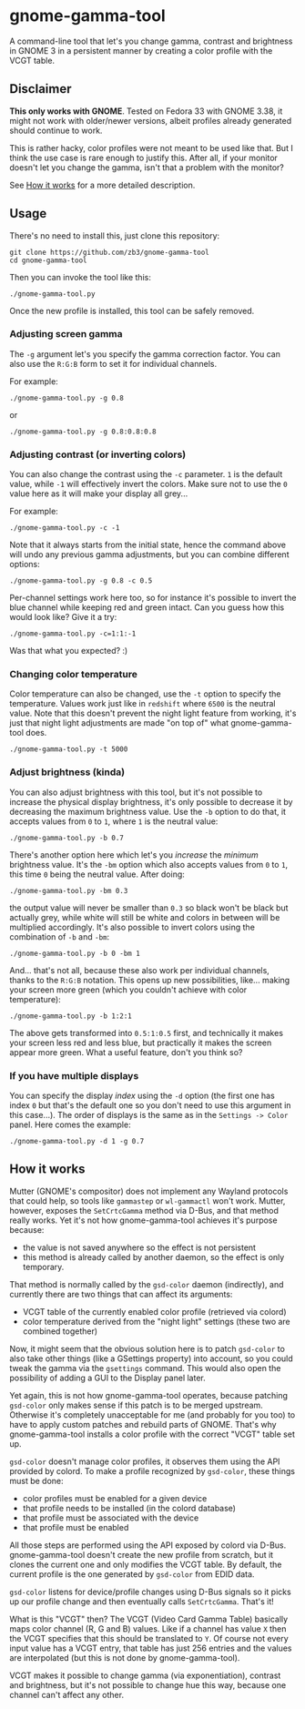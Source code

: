 # gnome-gamma-tool

A command-line tool that let's you change gamma, contrast and brightness in GNOME 3 in a persistent manner by creating a color profile with the VCGT table.

## Disclaimer
**This only works with GNOME**. Tested on Fedora 33 with GNOME 3.38, it might not work with older/newer versions, albeit profiles already generated should continue to work.

This is rather hacky, color profiles were not meant to be used like that. But I think the use case is rare enough to justify this. After all, if your monitor doesn't let you change the gamma, isn't that a problem with the monitor?

See [How it works](#how-it-works) for a more detailed description.

## Usage
There's no need to install this, just clone this repository:
```
git clone https://github.com/zb3/gnome-gamma-tool
cd gnome-gamma-tool
```

Then you can invoke the tool like this:
```
./gnome-gamma-tool.py
```

Once the new profile is installed, this tool can be safely  removed.


### Adjusting screen gamma
The `-g` argument let's you specify the gamma correction factor. You can also use the `R:G:B` form to set it for individual channels.

For example:
```
./gnome-gamma-tool.py -g 0.8
```
or
```
./gnome-gamma-tool.py -g 0.8:0.8:0.8
```

### Adjusting contrast (or inverting colors)
You can also change the contrast using the `-c` parameter. `1` is the default value, while `-1` will effectively invert the colors. Make sure not to use the `0` value here as it will make your display all grey...

For example:
```
./gnome-gamma-tool.py -c -1
```

Note that it always starts from the initial state, hence the command above will undo any previous gamma adjustments, but you can combine different options:

```
./gnome-gamma-tool.py -g 0.8 -c 0.5
```

Per-channel settings work here too, so for instance it's possible to invert the blue channel while keeping red and green intact. Can you guess how this would look like? Give it a try:
```
./gnome-gamma-tool.py -c=1:1:-1
```
Was that what you expected? :)

### Changing color temperature
Color temperature can also be changed, use the `-t` option to specify the temperature. Values work just like in `redshift` where `6500` is the neutral value. Note that this doesn't prevent the night light feature from working, it's just that night light adjustments are made "on top of" what gnome-gamma-tool does.
```
./gnome-gamma-tool.py -t 5000
```

### Adjust brightness (kinda)
You can also adjust brightness with this tool, but it's not possible to increase the physical display brightness, it's only possible to decrease it by decreasing the maximum brightness value. Use the `-b` option to do that, it accepts values from `0` to `1`, where `1` is the neutral value:
```
./gnome-gamma-tool.py -b 0.7
```

There's another option here which let's you *increase* the *minimum* brightness value. It's the `-bm` option which also accepts values from `0` to `1`, this time `0` being the neutral value. After doing:
```
./gnome-gamma-tool.py -bm 0.3
```
the output value will never be smaller than `0.3` so black won't be black but actually grey, while white will still be white and colors in between will be multiplied accordingly. It's also possible to invert colors using the combination of `-b` and `-bm`:
```
./gnome-gamma-tool.py -b 0 -bm 1
```

And... that's not all, because these also work per individual channels, thanks to the `R:G:B` notation. This opens up new possibilities, like... making your screen more green (which you couldn't achieve with color temperature):
```
./gnome-gamma-tool.py -b 1:2:1
```
The above gets transformed into `0.5:1:0.5` first, and technically it makes your screen less red and less blue, but practically it makes the screen appear more green. What a useful feature, don't you think so? 



### If you have multiple displays
You can specify the display *index* using the `-d` option (the first one has index `0` but that's the default one so you don't need to use this argument in this case...). The order of displays is the same as in the `Settings -> Color` panel. Here comes the example:
```
./gnome-gamma-tool.py -d 1 -g 0.7
```


## How it works

Mutter (GNOME's compositor) does not implement any Wayland protocols that could help, so tools like `gammastep` or `wl-gammactl` won't work. Mutter, however, exposes the `SetCrtcGamma` method via D-Bus, and that method really works. Yet it's not how gnome-gamma-tool achieves it's purpose because:
* the value is not saved anywhere so the effect is not persistent
* this method is already called by another daemon, so the effect is only temporary.

That method is normally called by the `gsd-color` daemon (indirectly), and currently there are two things that can affect its arguments:
* VCGT table of the currently enabled color profile (retrieved via colord)
* color temperature derived from the "night light" settings
(these two are combined together)

Now, it might seem that the obvious solution here is to patch `gsd-color` to also take other things (like a GSettings property) into account, so you could tweak the gamma via the `gsettings` command. This would also open the possibility of adding a GUI to the Display panel later.

Yet again, this is not how gnome-gamma-tool operates, because patching `gsd-color` only makes sense if this patch is to be merged upstream. Otherwise it's completely unacceptable for me (and probably for you too) to have to apply custom patches and rebuild parts of GNOME. That's why gnome-gamma-tool installs a color profile with the correct "VCGT" table set up. 

`gsd-color` doesn't manage color profiles, it observes them using the API provided by colord. To make a profile recognized by `gsd-color`, these things must be done:
* color profiles must be enabled for a given device
* that profile needs to be installed (in the colord database)
* that profile must be associated with the device
* that profile must be enabled

All those steps are performed using the API exposed by colord via D-Bus. gnome-gamma-tool doesn't create the new profile from scratch, but it clones the current one and only modifies the VCGT table. By default, the current profile is the one generated by `gsd-color` from EDID data.

`gsd-color` listens for device/profile changes using D-Bus signals so it picks up our profile change and then eventually calls `SetCrtcGamma`. That's it!

What is this "VCGT" then? The VCGT (Video Card Gamma Table) basically maps color channel (R, G and B) values. Like if a channel has value `X` then the VCGT specifies that this should be translated to `Y`. Of course not every input value has a VCGT entry, that table has just 256 entries and the values are interpolated (but this is not done by gnome-gamma-tool).

VCGT makes it possible to change gamma (via exponentiation), contrast and brightness, but it's not possible to change hue this way, because one channel can't affect any other.


